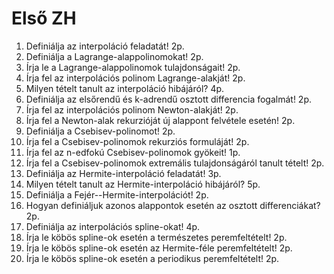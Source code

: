 # Első ZH
1.	Definiálja az interpoláció feladatát! 2p.
1.	Definiálja a Lagrange-alappolinomokat! 2p.
1.	Írja le a Lagrange-alappolinomok tulajdonságait! 2p.
1.	Írja fel az interpolációs polinom Lagrange-alakját! 2p.
1.	Milyen tételt tanult az interpoláció hibájáról? 4p.
1.	Definiálja az elsőrendű és k-adrendű osztott differencia fogalmát! 2p.
1.	Írja fel az interpolációs polinom Newton-alakját! 2p.
1.	Írja fel a Newton-alak rekurzióját új alappont felvétele esetén! 2p.
1.	Definiálja a Csebisev-polinomot! 2p.
1.	Írja fel a Csebisev-polinomok rekurziós formuláját! 2p.
1.	Írja fel az n-edfokú Csebisev-polinomok gyökeit! 1p.
1.	Írja fel a Csebisev-polinomok extremális tulajdonságáról tanult tételt! 2p.
1.	Definiálja az Hermite-interpoláció feladatát! 3p.
1.	Milyen tételt tanult az Hermite-interpoláció hibájáról? 5p.
1.	Definiálja a Fejér--Hermite-interpolációt! 2p.
1.	Hogyan definiáljuk azonos alappontok esetén az osztott differenciákat? 2p.
1.	Definiálja az interpolációs spline-okat! 4p.
1.	Írja le köbös spline-ok esetén a természetes peremfeltételt! 2p.
1.	Írja le köbös spline-ok esetén az Hermite-féle peremfeltételt! 2p.
1.	Írja le köbös spline-ok esetén a periodikus peremfeltételt! 2p.
